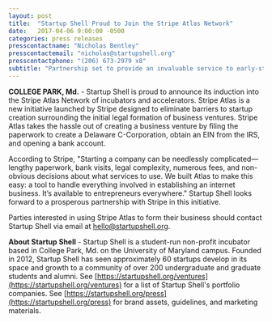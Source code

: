 ```yaml
---
layout: post
title:  "Startup Shell Proud to Join the Stripe Atlas Network"
date:   2017-04-06 9:00:00 -0500
categories: press releases
presscontactname: "Nicholas Bentley"
presscontactemail: "nicholas@startupshell.org"
presscontactphone: "(206) 673-2979 x8"
subtitle: "Partnership set to provide an invaluable service to early-stage startups."
---
```


__COLLEGE PARK, Md.__ - Startup Shell is proud to announce its induction into the Stripe Atlas Network of incubators and accelerators. Stripe Atlas is a new initiative launched by Stripe designed to eliminate barriers to startup creation surrounding the initial legal formation of business ventures. Stripe Atlas takes the hassle out of creating a business venture by filing the paperwork to create a Delaware C-Corporation, obtain an EIN from the IRS, and opening a bank account.

According to Stripe, "Starting a company can be needlessly complicated—lengthy paperwork, bank visits, legal complexity, numerous fees, and non-obvious decisions about what services to use. We built Atlas to make this easy: a tool to handle everything involved in establishing an internet business. It’s available to entrepreneurs everywhere." Startup Shell looks forward to a prosperous partnership with Stripe in this initiative.

Parties interested in using Stripe Atlas to form their business should contact Startup Shell via email at [hello@startupshell.org](mailto:hello@startupshell.org).

__About Startup Shell__ - Startup Shell is a student-run non-profit incubator based in College Park, Md. on the University of Maryland campus. Founded in 2012, Startup Shell has seen approximately 60 startups develop in its space and growth to a community of over 200 undergraduate and graduate students and alumni. See [https://startupshell.org/ventures](https://startupshell.org/ventures) for a list of Startup Shell's portfolio companies. See [https://startupshell.org/press](https://startupshell.org/press) for brand assets, guidelines, and marketing materials.